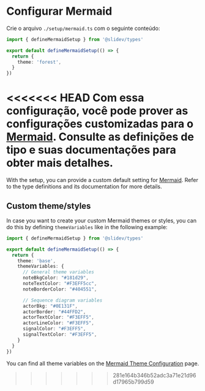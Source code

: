 # Configurar Mermaid

<Environment type="client" />

Crie o arquivo `./setup/mermaid.ts` com o seguinte conteúdo:

```ts
import { defineMermaidSetup } from '@slidev/types'

export default defineMermaidSetup(() => {
  return {
    theme: 'forest',
  }
})
```

<<<<<<< HEAD
Com essa configuração, você pode prover as configurações customizadas para o [Mermaid](https://mermaid-js.github.io/). Consulte as definições de tipo e suas documentações para obter mais detalhes.
=======
With the setup, you can provide a custom default setting for [Mermaid](https://mermaid-js.github.io/). Refer to the type definitions and its documentation for more details.

## Custom theme/styles

In case you want to create your custom Mermaid themes or styles, you can do this by defining `themeVariables` like in the following example:

```ts
import { defineMermaidSetup } from '@slidev/types'

export default defineMermaidSetup(() => {
  return {
    theme: 'base',
    themeVariables: {
      // General theme variables
      noteBkgColor: "#181d29",
      noteTextColor: "#F3EFF5cc",
      noteBorderColor: "#404551",

      // Sequence diagram variables
      actorBkg: "#0E131F",
      actorBorder: "#44FFD2",
      actorTextColor: "#F3EFF5",
      actorLineColor: "#F3EFF5",
      signalColor: "#F3EFF5",
      signalTextColor: "#F3EFF5",
    }
  }
})
```

You can find all theme variables on the [Mermaid Theme Configuration](https://mermaid.js.org/config/theming.html) page.
>>>>>>> 281e164b346b52adc3a71e21d96d17965b799d59
